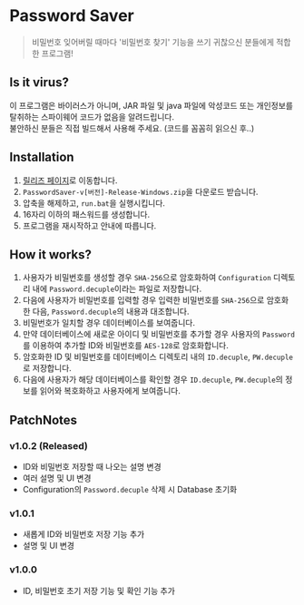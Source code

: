 # Password Saver
> 비밀번호 잊어버릴 때마다 '비밀번호 찾기' 기능을 쓰기 귀찮으신 분들에게 적합한 프로그램!

## Is it virus?
이 프로그램은 바이러스가 아니며, JAR 파일 및 java 파일에 악성코드 또는 개인정보를 탈취하는 스파이웨어 코드가 없음을 알려드립니다.  
불안하신 분들은 직접 빌드해서 사용해 주세요. (코드를 꼼꼼히 읽으신 후..)

## Installation
1. [릴리즈 페이지](https://github.com/playerdecuple/PasswordSaver/releases/)로 이동합니다.
2. `PasswordSaver-v[버전]-Release-Windows.zip`을 다운로드 받습니다.
3. 압축을 해제하고, `run.bat`을 실행시킵니다.
4. 16자리 이하의 패스워드를 생성합니다.
5. 프로그램을 재시작하고 안내에 따릅니다.

## How it works?
1. 사용자가 비밀번호를 생성할 경우 `SHA-256`으로 암호화하여 `Configuration` 디렉토리 내에 `Password.decuple`이라는 파일로 저장합니다.
2. 다음에 사용자가 비밀번호를 입력할 경우 입력한 비밀번호를 `SHA-256`으로 암호화한 다음, `Password.decuple`의 내용과 대조합니다.
3. 비밀번호가 일치할 경우 데이터베이스를 보여줍니다.
4. 만약 데이터베이스에 새로운 아이디 및 비밀번호를 추가할 경우 사용자의 `Password`를 이용하여 추가할 ID와 비밀번호를 `AES-128`로 암호화합니다.
5. 암호화한 ID 및 비밀번호를 데이터베이스 디렉토리 내의 `ID.decuple`, `PW.decuple`로 저장합니다.
6. 다음에 사용자가 해당 데이터베이스를 확인할 경우 `ID.decuple`, `PW.decuple`의 정보를 읽어와 복호화하고 사용자에게 보여줍니다.

## PatchNotes
### v1.0.2 (Released)
* ID와 비밀번호 저장할 때 나오는 설명 변경
* 여러 설명 및 UI 변경
* Configuration의 `Password.decuple` 삭제 시 Database 초기화

### v1.0.1
* 새롭게 ID와 비밀번호 저장 기능 추가
* 설명 및 UI 변경

### v1.0.0
* ID, 비밀번호 초기 저장 기능 및 확인 기능 추가
